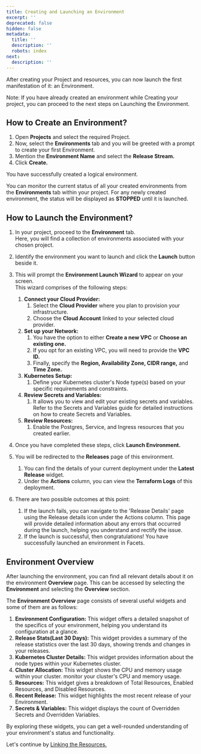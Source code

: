 ```yaml
---
title: Creating and Launching an Environment
excerpt: ''
deprecated: false
hidden: false
metadata:
  title: ''
  description: ''
  robots: index
next:
  description: ''
---
```

After creating your Project and resources, you can now launch the first manifestation of it: an Environment.

Note: If you have already created an environment while Creating your project, you can proceed to the next steps on Launching the Environment.

## How to Create an Environment?

1. Open **Projects** and select the required Project.
2. Now, select the **Environments** tab and you will be greeted with a prompt to create your first Environment.
3. Mention the **Environment Name** and select the **Release Stream.**
4. Click **Create.**

You have successfully created a logical environment.

You can monitor the current status of all your created environments from the **Environments** tab within your project. For any newly created environment, the status will be displayed as **STOPPED** until it is launched.

## How to Launch the Environment?

1. In your project, proceed to the **Environment** tab.\
   Here, you will find a collection of environments associated with your chosen project.
2. Identify the environment you want to launch and click the **Launch** button beside it.
3. This will prompt the **Environment Launch Wizard** to appear on your screen.\
   This wizard comprises of the following steps:
   1. **Connect your Cloud Provider:**
      1. Select the **Cloud Provider** where you plan to provision your infrastructure. 
      2. Choose the **Cloud Account** linked to your selected cloud provider.
   2. **Set up your Network:**
      1. You have the option to either **Create a new VPC** or **Choose an existing one.**
      2. If you opt for an existing VPC, you will need to provide the **VPC ID.**
      3. Finally, specify the **Region, Availability Zone, CIDR range,** and **Time Zone.**
   3. **Kubernetes Setup:**
      1. Define your Kubernetes cluster's Node type(s) based on your specific requirements and constraints.
   4. **Review Secrets and Variables:**
      1. It allows you to view and edit your existing secrets and variables. Refer to the Secrets and Variables guide for detailed instructions on how to create Secrets and Variables.
   5. **Review Resources:**
      1. Enable the Postgres, Service, and Ingress resources that you created earlier.
4. Once you have completed these steps, click **Launch Environment.** 
5. You will be redirected to the **Releases** page of this environment. 

   1. You can find the details of your current deployment under the **Latest Release** widget. 
   2. Under the **Actions** column, you can view the **Terraform Logs** of this deployment.
6. There are two possible outcomes at this point:
   1. If the launch fails, you can navigate to the 'Release Details' page using the Release details icon under the Actions column. This page will provide detailed information about any errors that occurred during the launch, helping you understand and rectify the issue.
   2. If the launch is successful, then congratulations! You have successfully launched an environment in Facets.

## Environment Overview

After launching the environment, you can find all relevant details about it on the environment **Overview** page. This can be accessed by selecting the **Environment** and selecting the **Overview** section.

The **Environment Overview** page consists of several useful widgets and some of them are as follows:

1. **Environment Configuration:** This widget offers a detailed snapshot of the specifics of your environment, helping you understand its configuration at a glance.
2. **Release Stats(Last 30 Days):** This widget provides a summary of the release statistics over the last 30 days, showing trends and changes in your releases.
3. **Kubernetes Cluster Details:** This widget provides information about the node types within your Kubernetes cluster.
4. **Cluster Allocation:** This widget shows the CPU and memory usage within your cluster. monitor your cluster's CPU and memory usage.
5. **Resources:** This widget gives a breakdown of Total Resources, Enabled Resources, and Disabled Resources.
6. **Recent Release:** This widget highlights the most recent release of your Environment.
7. **Secrets & Variables:** This widget displays the count of Overridden Secrets and Overridden Variables.

By exploring these widgets, you can get a well-rounded understanding of your environment's status and functionality.

Let's continue by [Linking the Resources.](doc:pet-clinic-linking-resources)
